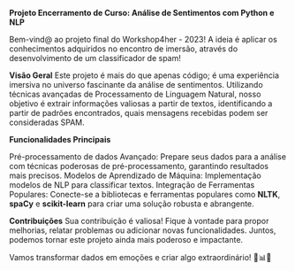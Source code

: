 **Projeto Encerramento de Curso: Análise de Sentimentos com Python e NLP**

Bem-vind@ ao projeto final do Workshop4her - 2023!
A ideia é aplicar os conhecimentos adquiridos no encontro de imersão, através do desenvolvimento de um classificador de spam! 

**Visão Geral**
Este projeto é mais do que apenas código; é uma experiência imersiva no universo fascinante da análise de sentimentos. 
Utilizando técnicas avançadas de Processamento de Linguagem Natural, nosso objetivo é extrair informações valiosas a partir de textos, identificando a partir de padrões encontrados, quais mensagens recebidas podem ser consideradas SPAM.

**Funcionalidades Principais**

Pré-processamento de dados Avançado: Prepare seus dados para a análise com técnicas poderosas de pré-processamento, garantindo resultados mais precisos.
Modelos de Aprendizado de Máquina: Implementação  modelos de NLP para classificar textos.
Integração de Ferramentas Populares: Conecte-se a bibliotecas e ferramentas populares como **NLTK**, **spaCy** e **scikit-learn** para criar uma solução robusta e abrangente.

**Contribuições**
Sua contribuição é valiosa! Fique à vontade para propor melhorias, relatar problemas ou adicionar novas funcionalidades. Juntos, podemos tornar este projeto ainda mais poderoso e impactante.


Vamos transformar dados em emoções e criar algo extraordinário! 🚀📊✨
